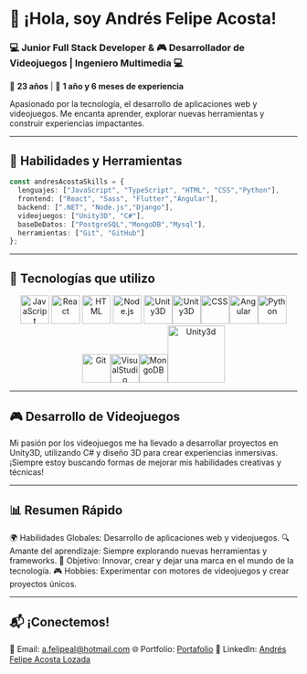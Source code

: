 
# 👋 ¡Hola, soy Andrés Felipe Acosta!

### 💻 Junior Full Stack Developer & 🎮 Desarrollador de Videojuegos | Ingeniero Multimedia 💻 
🌱 **23 años** | 🚀 **1 año y 6 meses de experiencia**

Apasionado por la tecnología, el desarrollo de aplicaciones web y videojuegos. Me encanta aprender, explorar nuevas herramientas y construir experiencias impactantes.

---

## 🚀 **Habilidades y Herramientas**

```typescript
const andresAcostaSkills = {
  lenguajes: ["JavaScript", "TypeScript", "HTML", "CSS","Python"],
  frontend: ["React", "Sass", "Flutter","Angular"],
  backend: [".NET", "Node.js","Django"],
  videojuegos: ["Unity3D", "C#"],
  baseDeDatos: ["PostgreSQL","MongoDB","Mysql"],
  herramientas: ["Git", "GitHub"]
};
```
---

## 🌟 **Tecnologías que utilizo**
<div align="center"> <img src="https://media.giphy.com/media/ln7z2eWriiQAllfVcn/giphy.gif" width="50" alt="JavaScript"> <img src="https://media0.giphy.com/media/kdFc8fubgS31b8DsVu/giphy.gif" width="50" alt="React"> <img src="https://media.giphy.com/media/Sr8xDpMwVKOHUWDVRD/giphy.gif" width="50" alt="HTML"> <img src="https://media4.giphy.com/media/eNAsjO55tPbgaor7ma/giphy.gif" width="50" alt="Node.js"> <img src="https://media.giphy.com/media/KzJkzjggfGN5Py6nkT/giphy.gif" width="50" alt="Unity3D"><img src="https://media0.giphy.com/media/XAxylRMCdpbEWUAvr8/giphy.gif" width="50" alt="Unity3D"><img src="https://media1.giphy.com/media/fsEaZldNC8A1PJ3mwp/giphy.gif" width="50" alt="CSS"><img src="https://media2.giphy.com/media/XEDIHHp3i8bVoEdxd7/giphy.gif?cid=6c09b952crnekcysknt0bz2ouu4zmyy5vflnopi8r7wrpz4x&ep=v1_internal_gif_by_id&rid=giphy.gif&ct=s" width="50" alt="Angular"><img src="https://media1.giphy.com/media/LMt9638dO8dftAjtco/giphy.gif?cid=6c09b952n3njkixi8jg7cv10do2qmtqp3sb1mpfwwgyvfn8e&ep=v1_internal_gif_by_id&rid=giphy.gif&ct=s" width="50" alt="Python"><img src="https://media1.giphy.com/media/kH1DBkPNyZPOk0BxrM/giphy.gif?cid=6c09b952wbov6pn7bdydo8t4hk77oov5im83e9hskawxug6f&ep=v1_internal_gif_by_id&rid=giphy.gif&ct=s" width="50" alt="Git"><img src="https://media1.giphy.com/media/IdyAQJVN2kVPNUrojM/giphy.gif" width="50" alt="VisualStudio"><img src="https://media1.giphy.com/media/KGQCBekFKkvLjlcC2g/giphy.gif?cid=6c09b952dd63jk9yxsm5484ohwu4w9gmk8jc7sbpnig6efsz&ep=v1_internal_gif_by_id&rid=giphy.gif&ct=s" width="50" alt="MongoDB"><img src="https://media4.giphy.com/media/AtGNnASz6qgZcxjGnb/giphy.gif" width="100" alt="Unity3d"></div>

---

## 🎮 **Desarrollo de Videojuegos**

Mi pasión por los videojuegos me ha llevado a desarrollar proyectos en Unity3D, utilizando C# y diseño 3D para crear experiencias inmersivas. ¡Siempre estoy buscando formas de mejorar mis habilidades creativas y técnicas!

---
## 📊 **Resumen Rápido**

🌍 Habilidades Globales: Desarrollo de aplicaciones web y videojuegos.
🔍 Amante del aprendizaje: Siempre explorando nuevas herramientas y frameworks.
🎯 Objetivo: Innovar, crear y dejar una marca en el mundo de la tecnología.
🎮 Hobbies: Experimentar con motores de videojuegos y crear proyectos únicos.

---
## 📬  **¡Conectemos!**
📧 Email: a.felipeal@hotmail.com
🌐 Portfolio: [Portafolio](https://acostaf2001.github.io/Portafolio/)
💼 LinkedIn: [Andrés Felipe Acosta Lozada](https://www.linkedin.com/in/andres-felipe-acosta-lozada-38bb78238/)
